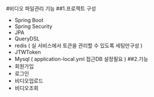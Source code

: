 #비디오 파일관리 기능
##1.프로젝트 구성
 - Spring Boot 
 - Spring Security
 - JPA
 - QueryDSL
 - redis ( 실 서비스에서 토큰을 관리할 수 있도록 세팅만구성 )
 - JTWToken
 - Mysql ( application-local.yml 접근DB 설정필요 )
##2.기능
- 회원가입
- 로그인
- 비디오업로드
- 비디오조회